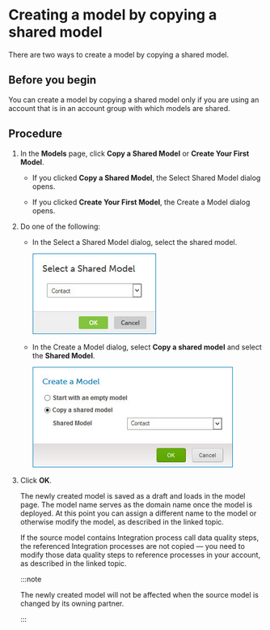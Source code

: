 # Creating a model by copying a shared model 

<head>
  <meta name="guidename" content="DataHub"/>
  <meta name="context" content="GUID-979a8ad7-f278-4441-a6cb-17473e0aadda"/>
</head>


There are two ways to create a model by copying a shared model.

## Before you begin

You can create a model by copying a shared model only if you are using an account that is in an account group with which models are shared.

## Procedure

1.  In the **Models** page, click **Copy a Shared Model** or **Create Your First Model**.

    -   If you clicked **Copy a Shared Model**, the Select Shared Model dialog opens.

    -   If you clicked **Create Your First Model**, the Create a Model dialog opens.

2.  Do one of the following:

    -   In the Select a Shared Model dialog, select the shared model.

        ![This example of the Select a Shared Model dialog shows the model Contact selected as the shared model to copy.](../Images/Models/mdm-db-select-shared-model_703b798c-2c8b-4172-bab4-79ab7e58bce7.jpg)

    -   In the Create a Model dialog, select **Copy a shared model** and select the **Shared Model**.

        ![This example of the Create a Model dialog shows the model Contact selected as the shared model to copy.](../Images/Models/mdm-db-create-model-copy_ff260316-9c35-42a1-938d-ef7fd2e153df.jpg)

3.  Click **OK**.

    The newly created model is saved as a draft and loads in the model page. The model name serves as the domain name once the model is deployed. At this point you can assign a different name to the model or otherwise modify the model, as described in the linked topic.

    If the source model contains Integration process call data quality steps, the referenced Integration processes are not copied — you need to modify those data quality steps to reference processes in your account, as described in the linked topic.

    :::note
    
    The newly created model will not be affected when the source model is changed by its owning partner.

    :::